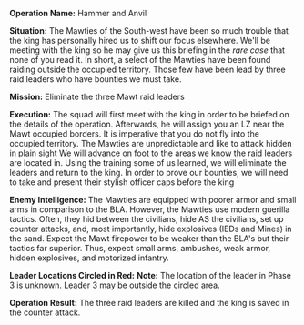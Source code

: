 __Operation Name:__ Hammer and Anvil

__Situation:__ The Mawties of the South-west have been so much trouble that the king has personally hired us to shift our focus elsewhere. We'll be meeting with the king so he may give us this briefing in the *rare case* that none of you read it. In short, a select of the Mawties have been found raiding outside the occupied territory. Those few have been lead by three raid leaders who have bounties we must take.

__Mission:__ Eliminate the three Mawt raid leaders

__Execution:__ The squad will first meet with the king in order to be briefed on the details of the operation. Afterwards, he will assign you an LZ near the Mawt occupied borders. It is imperative that you do not fly into the occupied territory. The Mawties are unpredictable and like to attack hidden in plain sight
We will advance on foot to the areas we know the raid leaders are located in. Using the training some of us learned, we will eliminate the leaders and return to the king. In order to prove our bounties, we will need to take and present their stylish officer caps before the king

__Enemy Intelligence:__ The Mawties are equipped with poorer armor and small arms in comparison to the BLA. However, the Mawties use modern guerilla tactics. Often, they hid between the civilians, hide AS the civilians, set up counter attacks, and, most importantly, hide explosives (IEDs and Mines) in the sand. Expect the Mawt firepower to be weaker than the BLA's but their tactics far superior. Thus, expect small arms, ambushes, weak armor, hidden explosives, and motorized infantry.

__Leader Locations Circled in Red:__
__Note:__ The location of the leader in Phase 3 is unknown. Leader 3 may be outside the circled area.

__Operation Result:__
The three raid leaders are killed and the king is saved in the counter attack.